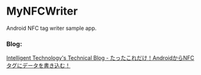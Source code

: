 MyNFCWriter
===========

Android NFC tag writer sample app.

### Blog:

[Intelligent Technology's Technical Blog - たったこれだけ！AndroidからNFCタグにデータを書き込む！](http://iti.hatenablog.jp/entry/2014/01/14/093531)
